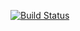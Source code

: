 [![Build Status](https://travis-ci.org/17130174/123.svg?branch=master)](https://travis-ci.org/17130174/123)
